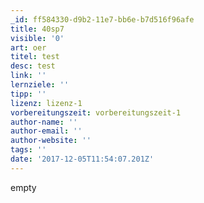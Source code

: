```yaml
---
_id: ff584330-d9b2-11e7-bb6e-b7d516f96afe
title: 40sp7
visible: '0'
art: oer
titel: test
desc: test
link: ''
lernziele: ''
tipp: ''
lizenz: lizenz-1
vorbereitungszeit: vorbereitungszeit-1
author-name: ''
author-email: ''
author-website: ''
tags: ''
date: '2017-12-05T11:54:07.201Z'
---
```

empty

